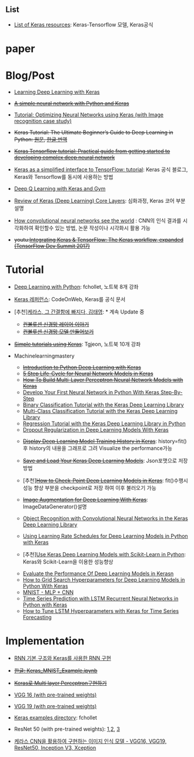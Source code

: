 

## List
- [List of Keras resources](https://github.com/fchollet/keras-resources): Keras-Tensorflow 모델, Keras공식


# paper

# Blog/Post

- [Learning Deep Learning with Keras](http://p.migdal.pl/2017/04/30/teaching-deep-learning.html)

* <Del>[A simple neural network with Python and Keras](http://www.pyimagesearch.com/2016/09/26/a-simple-neural-network-with-python-and-keras/)</del>

* [Tutorial: Optimizing Neural Networks using Keras (with Image recognition case study)](https://www.analyticsvidhya.com/blog/2016/10/tutorial-optimizing-neural-networks-using-keras-with-image-recognition-case-study/)

* <del> Keras Tutorial: The Ultimate Beginner’s Guide to Deep Learning in Python: [원문](https://elitedatascience.com/keras-tutorial-deep-learning-in-python?utm_source=mybridge&utm_medium=email&utm_campaign=read_more), [한글 번역](https://byeongkijeong.github.io/Keras-cnn-tutorial/)</del>

- <del>[Keras Tensorflow tutorial: Practical guide from getting started to developing complex deep neural network](http://cv-tricks.com/tensorflow-tutorial/keras/)</del>

* [Keras as a simplified interface to TensorFlow: tutorial](https://blog.keras.io/keras-as-a-simplified-interface-to-tensorflow-tutorial.html): Keras 공식 블로그, Keras와 Tensorflow를 동시에 사용하는 방법

* [Deep Q Learning with Keras and Gym](https://keon.io/rl/deep-q-learning-with-keras-and-gym/)

* [Review of Keras (Deep Learning) Core Layers](https://www.picnet.com.au/blogs/guido/post/2016/05/16/review-of-keras-deep-learning-core-layers/): 심화과정, Keras 코어 부분 설명

- [How convolutional neural networks see the world](https://blog.keras.io/how-convolutional-neural-networks-see-the-world.html) : CNN의 인식 결과를 시각화하여 확인할수 있는 방법, 논문 작성이나 시각화시 활용 가능

- <del> youtu:[Integrating Keras & TensorFlow: The Keras workflow, expanded (TensorFlow Dev Summit 2017)](https://www.youtube.com/watch?v=UeheTiBJ0Io&feature=youtu.be)</del>

# Tutorial

* [Deep Learning with Python](https://github.com/fchollet/deep-learning-with-python-notebooks): fchollet, 노트북 8개 강좌

* [Keras 레퍼런스](https://www.codeonweb.com/course/9e663a9d-7788-4874-bfd6-987a679fb70e): CodeOnWeb, Keras를 공식 문서


* [추천][케라스, 그 간결함에 빠지다, 김태영](https://tykimos.github.io/Keras/2017/01/27/Keras_Lecture_Contents/):   * 계속 Update 중
  * <del>[컨볼루션 신경망 레이어 이야기](https://tykimos.github.io/Keras/2017/01/27/CNN_Layer_Talk/) </del>
  * <del>[컨볼루션 신경망 모델 만들어보기](https://tykimos.github.io/Keras/2017/03/08/CNN_Getting_Started/)</del>


* <del>[Simple tutorials using Keras](https://github.com/tgjeon/Keras-Tutorials)</del>: Tgjeon, 노트북 10개 강좌


* Machinelearningmastery
  - <del>[Introduction to Python Deep Learning with Keras](http://machinelearningmastery.com/introduction-python-deep-learning-library-keras/)</del>
  * <del>[5 Step Life-Cycle for Neural Network Models in Keras](http://machinelearningmastery.com/5-step-life-cycle-neural-network-models-keras/)</del>
  - <del>[How To Build Multi-Layer Perceptron Neural Network Models with Keras](http://machinelearningmastery.com/build-multi-layer-perceptron-neural-network-models-keras/)</del>
  - [Develop Your First Neural Network in Python With Keras Step-By-Step](http://machinelearningmastery.com/tutorial-first-neural-network-python-keras/)
  - [Binary Classification Tutorial with the Keras Deep Learning Library](http://machinelearningmastery.com/binary-classification-tutorial-with-the-keras-deep-learning-library/)
  * [Multi-Class Classification Tutorial with the Keras Deep Learning Library](http://machinelearningmastery.com/multi-class-classification-tutorial-keras-deep-learning-library/)
  * [Regression Tutorial with the Keras Deep Learning Library in Python](http://machinelearningmastery.com/regression-tutorial-keras-deep-learning-library-python/)
  * [Dropout Regularization in Deep Learning Models With Keras](http://machinelearningmastery.com/dropout-regularization-deep-learning-models-keras/)
  - <del>[Display Deep Learning Model Training History in Keras](http://machinelearningmastery.com/display-deep-learning-model-training-history-in-keras/)</del>: history=fit()후 history의 내용을 그래프로 그려 Visualize the performance가능
  - <del>[Save and Load Your Keras Deep Learning Models](http://machinelearningmastery.com/save-load-keras-deep-learning-models/)</del>: Json포맷으로 저장 방법
  - [추천]<del>[How to Check-Point Deep Learning Models in Keras](http://machinelearningmastery.com/check-point-deep-learning-models-keras/)</del>: fit()수행시 성능 향상 부분을 checkpoint로 저장 하여 이후 불러오기 가능
  - <del>[Image Augmentation for Deep Learning With Keras](http://machinelearningmastery.com/image-augmentation-deep-learning-keras/)</del>: ImageDataGenerator()설명
  - [Object Recognition with Convolutional Neural Networks in the Keras Deep Learning Library](http://machinelearningmastery.com/object-recognition-convolutional-neural-networks-keras-deep-learning-library/)
  - [Using Learning Rate Schedules for Deep Learning Models in Python with Keras](http://machinelearningmastery.com/using-learning-rate-schedules-deep-learning-models-python-keras/)

  - [추천][Use Keras Deep Learning Models with Scikit-Learn in Python](http://machinelearningmastery.com/use-keras-deep-learning-models-scikit-learn-python/): Keras와 Scikit-Learn을 이용한 성능향상
  * [Evaluate the Performance Of Deep Learning Models in Kerasn](http://machinelearningmastery.com/evaluate-performance-deep-learning-models-keras/)
  - [How to Grid Search Hyperparameters for Deep Learning Models in Python With Keras](http://machinelearningmastery.com/grid-search-hyperparameters-deep-learning-models-python-keras/)

  * [MNIST - MLP + CNN](http://machinelearningmastery.com/handwritten-digit-recognition-using-convolutional-neural-networks-python-keras/)
  - [Time Series Prediction with LSTM Recurrent Neural Networks in Python with Keras](http://machinelearningmastery.com/time-series-prediction-lstm-recurrent-neural-networks-python-keras/)
  - [How to Tune LSTM Hyperparameters with Keras for Time Series Forecasting](http://machinelearningmastery.com/tune-lstm-hyperparameters-keras-time-series-forecasting/)



# Implementation
* [RNN 기본 구조와 Keras를 사용한 RNN 구현](https://www.datascienceschool.net/view-notebook/1d93b9dc6c624fbaa6af2ce9290e2479/)

* <del>[한글: Keras_MNIST_Example.ipynb](https://github.com/dolpang2/Keras-Examples/blob/master/Keras_MNIST_Example.ipynb)</del>

* <del>[Keras로 Multi layer Perceptron구현하기](http://iostream.tistory.com/111)</del>

- [VGG 16 (with pre-trained weights)](https://gist.github.com/baraldilorenzo/07d7802847aaad0a35d3)

- [VGG 19 (with pre-trained weights)](https://gist.github.com/baraldilorenzo/8d096f48a1be4a2d660d)

- [Keras examples directory](https://github.com/fchollet/keras/tree/master/examples): fchollet

- ResNet 50 (with pre-trained weights): [1](https://github.com/raghakot/keras-resnet),[2](https://github.com/asmith26/wide_resnets_keras), [3](https://github.com/titu1994/Wide-Residual-Networks)

- [케라스 CNN을 활용하여 구현하는 이미지 인식 모델 - VGG16, VGG19, ResNet50, Inception V3, Xception](http://www.pyimagesearch.com/2017/03/20/imagenet-vggnet-resnet-inception-xception-keras/?spm=5176.100239.blogcont78726.60.hB83tc)
